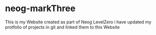 # neog-markThree

This is my Website created as part of
Neog LevelZero
i have updated my protfolio of projects 
in git and linked them to this Website
